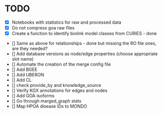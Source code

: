 # TODO

- [x] Notebooks with statistics for raw and processed data
- [x] Do not compress goa raw files
- [x] Create a function to identify biolink model classes from CURIES - done
- [] Same as above for relationships - done but missing the RO file ones, are they needed?
- [] Add database versions as node/edge properties (choose appropriate slot name)
- [] Automate the creation of the merge config file 
- [] Add BGEE
- [] Add UBERON
- [] Add CL
- [] check provide_by and knowledge_source
- [] Verify KGX annotations for edges and nodes
- [] Add GOA isoforms 
- [] Go through marged_graph stats 
- [] Map HPOA disease IDs to MONDO
